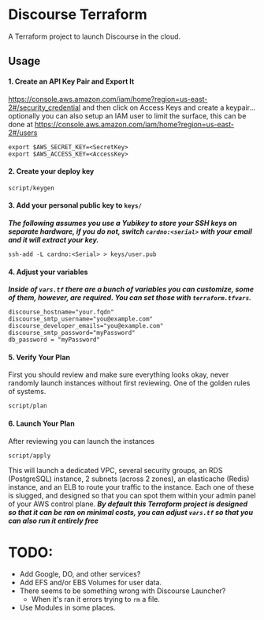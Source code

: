 # Discourse Terraform

A Terraform project to launch Discourse in the cloud.

## Usage
#### 1. Create an API Key Pair and Export It

https://console.aws.amazon.com/iam/home?region=us-east-2#/security_credential and then click on Access Keys and create a keypair... optionally you can also setup an IAM user to limit the surface, this can be done at https://console.aws.amazon.com/iam/home?region=us-east-2#/users

```
export $AWS_SECRET_KEY=<SecretKey>
export $AWS_ACCESS_KEY=<AccessKey>
```

#### 2. Create your deploy key

```
script/keygen
```

#### 3. Add your personal public key to `keys/`

***The following assumes you use a Yubikey to store your SSH keys on separate hardware, if you do not, switch `cardno:<serial>` with your email and it will extract your key.***

```
ssh-add -L cardno:<Serial> > keys/user.pub
```

#### 4. Adjust your variables

***Inside of `vars.tf` there are a bunch of variables you can customize, some of them, however, are required.  You can set those with `terraform.tfvars`.***

```
discourse_hostname="your.fqdn"
discourse_smtp_username="you@example.com"
discourse_developer_emails="you@example.com"
discourse_smtp_password="myPassword"
db_password = "myPassword"
```

#### 5. Verify Your Plan

First you should review and make sure everything looks okay, never randomly launch instances without first reviewing.  One of the golden rules of systems.

```
script/plan
```

#### 6. Launch Your Plan

After reviewing you can launch the instances

```
script/apply
```

This will launch a dedicated VPC, several security groups, an RDS (PostgreSQL) instance, 2 subnets (across 2 zones), an elasticache (Redis) instance, and an ELB to route your traffic to the instance.  Each one of these is slugged, and designed so that you can spot them within your admin panel of your AWS control plane. ***By default this Terraform project is designed so that it can be ran on minimal costs, you can adjust `vars.tf` so that you can also run it entirely free***


# TODO:

- Add Google, DO, and other services?
- Add EFS and/or EBS Volumes for user data.
- There seems to be something wrong with Discourse Launcher?
  - When it's ran it errors trying to `rm` a file.
- Use Modules in some places.
